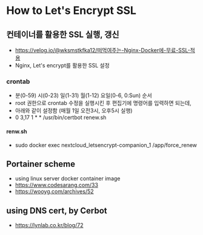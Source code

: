 # How to Let's Encrypt SSL
## 컨테이너를 활용한 SSL 실행, 갱신
  - https://velog.io/@wksmstkfka12/떠먹여주는-Nginx-Docker에-무료-SSL-적용
  - Nginx, Let's encrypt를 활용한 SSL 설정
### crontab
  - 분(0-59) 시(0-23) 일(1-31) 월(1-12) 요일(0-6, 0:Sun) 순서 
  - root 권한으로 crontab 수정을 실행시킨 후 편집기에 명령어를 입력하면 되는데,
  - 아래와 같이 설정함 (매월 1일 오전3시, 오후5시 실행)
  - 0 3,17 1 * * /usr/bin/certbot renew.sh
#### renw.sh
  - sudo docker exec nextcloud_letsencrypt-companion_1 /app/force_renew

## Portainer scheme
- using linux server docker container image
- https://www.codesarang.com/33
- https://wooyg.com/archives/52
  
## using DNS cert, by Cerbot
- https://lynlab.co.kr/blog/72
